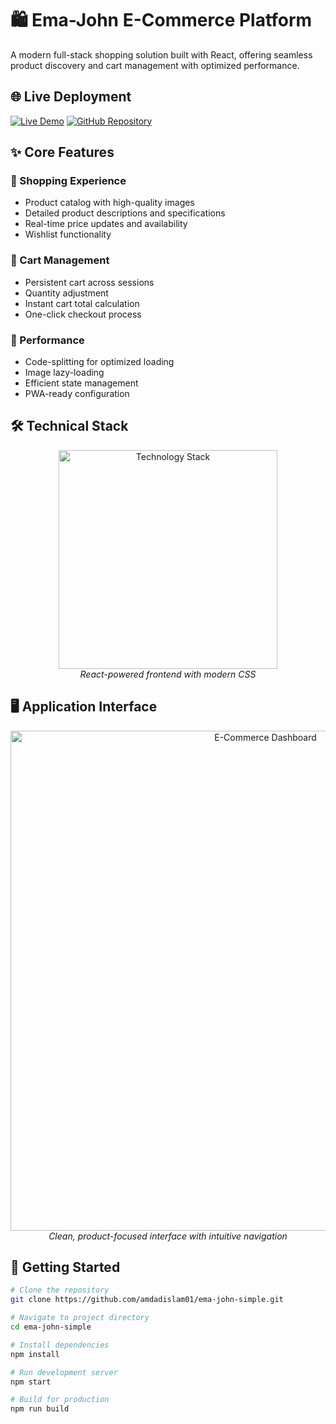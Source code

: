 # 🛍️ Ema-John E-Commerce Platform

A modern full-stack shopping solution built with React, offering seamless product discovery and cart management with optimized performance.

## 🌐 Live Deployment

[![Live Demo](https://img.shields.io/badge/View_Demo-00C7B7?style=for-the-badge&logo=netlify&logoColor=white)](https://ema-john-2025a.netlify.app/)
[![GitHub Repository](https://img.shields.io/badge/Source_Code-181717?style=for-the-badge&logo=github&logoColor=white)](https://github.com/amdadislam01/ema-john-simple)

## ✨ Core Features

### 🛒 Shopping Experience
- Product catalog with high-quality images
- Detailed product descriptions and specifications
- Real-time price updates and availability
- Wishlist functionality

### 🧺 Cart Management
- Persistent cart across sessions
- Quantity adjustment
- Instant cart total calculation
- One-click checkout process

### 🚀 Performance
- Code-splitting for optimized loading
- Image lazy-loading
- Efficient state management
- PWA-ready configuration

## 🛠 Technical Stack

<p align="center">
  <img src="https://skillicons.dev/icons?i=react,html,css,js" alt="Technology Stack" width="350"/>
  <br>
  <em>React-powered frontend with modern CSS</em>
</p>

## 🖥 Application Interface

<div align="center">
  <img src="https://i.postimg.cc/YOUR_IMAGE_LINK.png" alt="E-Commerce Dashboard" width="800"/>
  <br>
  <em>Clean, product-focused interface with intuitive navigation</em>
</div>

## 🚀 Getting Started

```bash
# Clone the repository
git clone https://github.com/amdadislam01/ema-john-simple.git

# Navigate to project directory
cd ema-john-simple

# Install dependencies
npm install

# Run development server
npm start

# Build for production
npm run build
